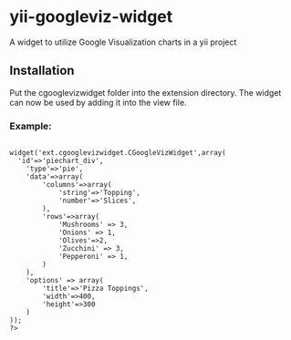 yii-googleviz-widget
====================

A widget to utilize Google Visualization charts in a yii project
<br />
<h2>Installation</h2>
Put the cgooglevizwidget folder into the extension directory.
The widget can now be used by adding it into the view file.

<h3>Example:</h3>
<code>
<?php 
$this->widget('ext.cgooglevizwidget.CGoogleVizWidget',array(
  'id'=>'piechart_div',
	'type'=>'pie',
    'data'=>array(
        'columns'=>array(
            'string'=>'Topping',
            'number'=>'Slices',
        ),
        'rows'=>array(
            'Mushrooms' => 3,
            'Onions' => 1,
            'Olives'=>2,
            'Zucchini' => 3,
            'Pepperoni' => 1,
        )
    ),
    'options' => array(
        'title'=>'Pizza Toppings',
        'width'=>400,
        'height'=>300
    )
)); 
?>
</code>